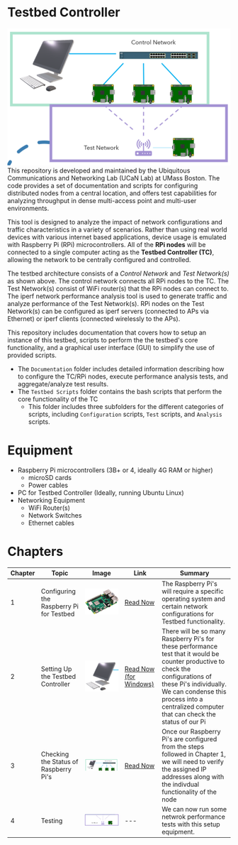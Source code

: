 # Testbed Controller
![GitHub Logo](Documentation/Images/tethered_architecture.png) 
This repository is developed and maintained by the Ubiquitous Communications and Networking Lab (UCaN Lab) at UMass Boston. The code provides a set of documentation and scripts for configuring distributed nodes from a central location, and offers test capabilities for analyzing throughput in dense multi-access point and multi-user environments.

This tool is designed to analyze the impact of network configurations and traffic characteristics in a variety of scenarios. Rather than using real world devices with various internet based applications, device usage is emulated with Raspberry Pi (RPi) microcontrollers. All of the **RPi nodes** will be connected to a single computer acting as the **Testbed Controller (TC)**, allowing the network to be centrally configured and controlled.

The testbed architecture consists of a _Control Network_ and _Test Network(s)_ as shown above. The control network connects all RPi nodes to the TC. The Test Network(s) consist of WiFi router(s) that the RPi nodes can connect to. The iperf network performance analysis tool is used to generate traffic and analyze performance of the Test Network(s). RPi nodes on the Test Network(s) can be configured as iperf servers (connected to APs via Ethernet) or iperf clients (connected wirelessly to the APs).

This repository includes documentation that covers how to setup an instance of this testbed, scripts to perform the the testbed's core functionality, and a graphical user interface (GUI) to simplify the use of provided scripts. 
* The `Documentation` folder includes detailed information describing how to configure the TC/RPi nodes, execute performance analysis tests, and aggregate/analyze test results.   
* The `Testbed Scripts` folder contains the bash scripts that perform the core functionality of the TC
  * This folder includes three subfolders for the different categories of scripts, including `Configuration` scripts, `Test` scripts, and `Analysis` scripts. 

# Equipment  
* Raspberry Pi microcontrollers (3B+ or 4, ideally 4G RAM or higher)
  - microSD cards  
  - Power cables
* PC for Testbed Controller (Ideally, running Ubuntu Linux) 
* Networking Equipment
  - WiFi Router(s) 
  - Network Switches 
  - Ethernet cables

# Chapters
| Chapter | Topic | Image | Link | Summary 
| --- | --- | --- | --- | --- |
| 1 | Configuring the Raspberry Pi for Testbed | <img src="/Documentation/Images/raspberry_pi.jpg" /> | [Read Now](https://github.com/UCaNLabUMB/Testbed_Controller/blob/main/Documentation/Raspberry_Pi_Setup.md) | The Raspberry Pi's will require a specific operating system and certain network configurations for Testbed functionality. 
| 2 | Setting Up the Testbed Controller | <img src="/Documentation/Images/TB_controller.png" /> |  [Read Now (for Windows)](https://github.com/UCaNLabUMB/Testbed_Controller/blob/main/Documentation/Testbed_Controller_Windows_Setup.md) | There will be so many Raspberry Pi's for these performance test that it would be counter productive to check the configurations of these Pi's individually. We can condense this process into a centralized computer that can check the status of our Pi 
| 3 | Checking the Status of Raspberry Pi's  | <img src="/Documentation/Images/control_network.png" /> | [Read Now](https://github.com/UCaNLabUMB/Testbed_Controller/blob/main/Documentation/Testbed_Controller.md) | Once our Raspberry Pi's are configured from the steps followed in Chapter 1, we will need to verify the assigned IP addresses along with the indivdual functionality of the node 
| 4 | Testing  | <img src="/Documentation/Images/test_network.png" /> | --- | We can now run some netwrok performance tests with this setup equipment. 

